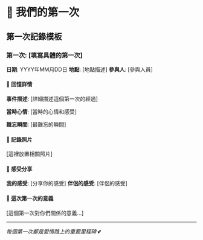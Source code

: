 # 🌟 我們的第一次

## 第一次記錄模板

### 第一次: [填寫具體的第一次]
**日期**: YYYY年MM月DD日
**地點**: [地點描述]
**參與人**: [參與人員]

#### 💖 回憶詳情
**事件描述**: [詳細描述這個第一次的經過]

**當時心情**: [當時的心情和感受]

**難忘瞬間**: [最難忘的瞬間]

#### 📸 記錄照片
[這裡放置相關照片]

#### 💭 感受分享
**我的感受**: [分享你的感受]
**伴侶的感受**: [伴侶的感受]

#### 🎯 這次第一次的意義
[這個第一次對你們關係的意義...]

---

*每個第一次都是愛情路上的重要里程碑* 💕